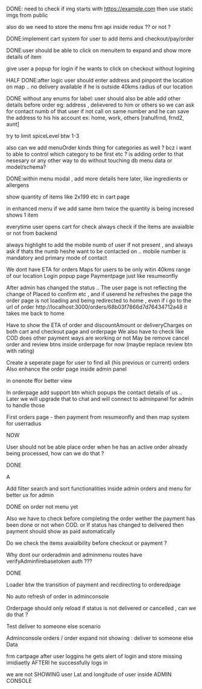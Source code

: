 DONE: need to check if img starts with https://example.com then use static imgs from public

also do we need to store the menu frm api inside redux ?? or not ?

DONE:implement cart system for user to add items and checkout/pay/order

DONE:user should be able to click on menuitem to expand and show more details of item

give user a popup for login if he wants to click on checkout without logining

HALF DONE:after logic user should enter address and pinpoint the location on map .. no delivery available if he is outside 40kms radius of our location

DONE without any enums for label: user should also be able add other details before order eg: address , delievered to him or others so we can ask for contact numb of that user if not call on same number and he can save the address to his his account ex: home, work, others [rahulfrnd, frnd2, aunt]

try to limit spiceLevel btw 1-3

also can we add menuOrder kinds thing for categories as well ? bcz i want to able to control which category to be first etc ? is adding order to that nesesary or any other way to do without touching db menu data or model/schema?

DONE:within menu modal , add more details here later, like ingredients or allergens

<!--  -->

show quantity of items like 2x199 etc in cart page

in enhanced menu if we add same item twice the quantity is being incresed shows 1 item

<!--  -->

everytime user opens cart for check always check if the items are avaialble or not from backend

<!--  -->

always highlight to add the mobile numb of user if not present , and always ask if thats the numb heshe want to be contacted on .. mobile number is mandatory and primary mode of contact

<!--  -->

We dont have ETA for orders
Maps for users to be only witin 40kms range of our location
Login popup page
Paymentpage just like resumeonfly

<!-- DONE: -->

After admin has changed the status .. The user page is not reflecting the change of Placed to confirm etc , and if userend he refreshes the page the order page is not loading and being redirected to home , even if i go to the url of order http://localhost:3000/orders/68b03f7866d7d76434712a48 it takes me back to home

<!--  -->

Have to show the ETA of order and discountAmount or deliveryCharges on both cart and checkout page and orderpage
We also have to check like COD does other payment ways are working or not
May be remove cancel order and review btns inside orderpage for now (maybe replace review btn with rating)

<!--  -->

Create a seperate page for user to find all (his previous or current) orders
Also enhance the order page inside admin panel

<!--  --> in onenote ffor better view

In orderpage add support btn which popups the contact details of us .. Later we will upgrade that to chat and will connect to adminpanel for admin to handle those

First orders page - then payment from resumeonfly and then map system for userradius

NOW

User should not be able place order when he has an active order already being processed, how can we do that ?

DONE

A

Add filter search and sort functionalities inside admin orders and menu for better ux for admin

DONE on order not menu yet

Also we have to check before completing the order wether the payment has been done or not when COD. or If status has changed to delivered then payment should show as paid automatically

Do we check the items avaialbility before checkout or payment ?

Why dont our orderadmin and adminmenu routes have verifyAdminfirebasetoken auth ???

DONE

Loader btw the transition of payment and recdirecting to orderedpage

No auto refresh of order in adminconsole

Orderpage should only reload if status is not delivered or cancelled , can we do that ?

Test deliver to someone else scenario

Adminconsole orders / order expand not showing : deliver to someone else Data

<!--  -->

frm cartpage after user loggins he gets alert of login and store missing imidiaetly AFTERl he successfully logs in

<!-- IMP -->

we are not SHOWING user Lat and longitude of user inside ADMIN CONSOLE
